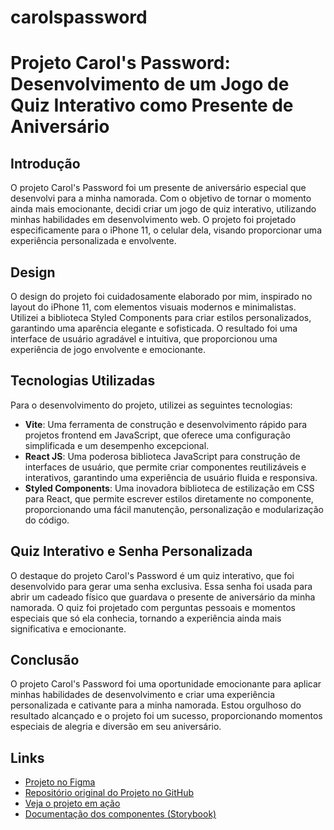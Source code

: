 # carolspassword
# Projeto Carol's Password: Desenvolvimento de um Jogo de Quiz Interativo como Presente de Aniversário

## Introdução

O projeto Carol's Password foi um presente de aniversário especial que desenvolvi para a minha namorada.
Com o objetivo de tornar o momento ainda mais emocionante, decidi criar um jogo de quiz interativo,
utilizando minhas habilidades em desenvolvimento web. O projeto foi projetado especificamente para o iPhone 11,
o celular dela, visando proporcionar uma experiência personalizada e envolvente.

## Design

O design do projeto foi cuidadosamente elaborado por mim, inspirado no layout do iPhone 11,
com elementos visuais modernos e minimalistas. Utilizei a biblioteca Styled Components para criar estilos personalizados,
garantindo uma aparência elegante e sofisticada. O resultado foi uma interface de usuário agradável e intuitiva,
que proporcionou uma experiência de jogo envolvente e emocionante.

## Tecnologias Utilizadas

Para o desenvolvimento do projeto, utilizei as seguintes tecnologias:

- **Vite**: Uma ferramenta de construção e desenvolvimento rápido para projetos frontend em JavaScript, que oferece uma configuração simplificada e um desempenho excepcional.
- **React JS**: Uma poderosa biblioteca JavaScript para construção de interfaces de usuário, que permite criar componentes reutilizáveis e interativos, garantindo uma experiência de usuário fluida e responsiva.
- **Styled Components**: Uma inovadora biblioteca de estilização em CSS para React, que permite escrever estilos diretamente no componente, proporcionando uma fácil manutenção, personalização e modularização do código.

## Quiz Interativo e Senha Personalizada

O destaque do projeto Carol's Password é um quiz interativo, que foi desenvolvido para gerar uma senha exclusiva.
Essa senha foi usada para abrir um cadeado físico que guardava o presente de aniversário da minha namorada.
O quiz foi projetado com perguntas pessoais e momentos especiais que só ela conhecia, tornando a experiência ainda mais significativa e emocionante.


## Conclusão

O projeto Carol's Password foi uma oportunidade emocionante para aplicar minhas habilidades de desenvolvimento
e criar uma experiência personalizada e cativante para a minha namorada. Estou orgulhoso do resultado alcançado
e o projeto foi um sucesso, proporcionando momentos especiais de alegria e diversão em seu aniversário.

## Links

- [Projeto no Figma](https://www.figma.com/file/Ic9azMtgtYR5Wccq8BxvGe/Iphone-11-(Copy)?node-id=0-1&t=1VGhb5ZhOSaOmbcf-0)
- [Repositório original do Projeto no GitHub](https://github.com/aleffreitas/carolspassword)
- [Veja o projeto em ação](https://carolspasswordtwo.vercel.app/)
- [Documentação dos componentes (Storybook)](https://carolspasswordbook.vercel.app/)
